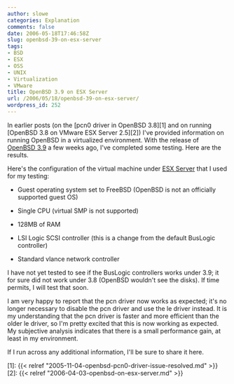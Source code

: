 ```yaml
---
author: slowe
categories: Explanation
comments: false
date: 2006-05-18T17:46:58Z
slug: openbsd-39-on-esx-server
tags:
- BSD
- ESX
- OSS
- UNIX
- Virtualization
- VMware
title: OpenBSD 3.9 on ESX Server
url: /2006/05/18/openbsd-39-on-esx-server/
wordpress_id: 252
---
```


In earlier posts (on the [pcn0 driver in OpenBSD 3.8][1] and on running [OpenBSD 3.8 on VMware ESX Server 2.5][2]) I've provided information on running OpenBSD in a virtualized environment. With the release of [OpenBSD 3.9][3] a few weeks ago, I've completed some testing. Here are the results.

Here's the configuration of the virtual machine under [ESX Server][4] that I used for my testing:

* Guest operating system set to FreeBSD (OpenBSD is not an officially supported guest OS)

* Single CPU (virtual SMP is not supported)

* 128MB of RAM

* LSI Logic SCSI controller (this is a change from the default BusLogic controller)

* Standard vlance network controller

I have not yet tested to see if the BusLogic controllers works under 3.9; it for sure did not work under 3.8 (OpenBSD wouldn't see the disks). If time permits, I will test that soon.

I am very happy to report that the pcn driver now works as expected; it's no longer necessary to disable the pcn driver and use the le driver instead. It is my understanding that the pcn driver is faster and more efficient than the older le driver, so I'm pretty excited that this is now working as expected. My subjective analysis indicates that there is a small performance gain, at least in my environment.

If I run across any additional information, I'll be sure to share it here.

[3]: http://www.openbsd.org/39.html
[4]: http://www.vmware.com/products/esx/
[1]: {{< relref "2005-11-04-openbsd-pcn0-driver-issue-resolved.md" >}}
[2]: {{< relref "2006-04-03-openbsd-on-esx-server.md" >}}
